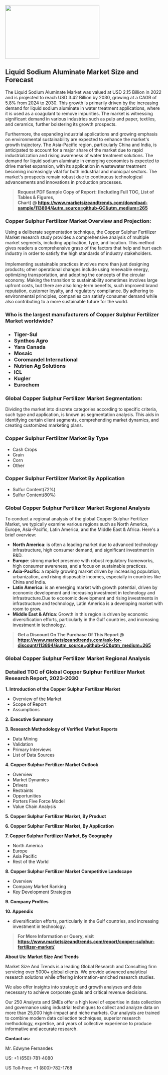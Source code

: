 <p><img class="alignnone size-medium wp-image-20088" src="https://ffe5etoiles.com/wp-content/uploads/2024/12/MST1-300x171.png" alt="" width="300" height="171" /></p><h2>Liquid Sodium Aluminate Market Size and Forecast</h2><p>The Liquid Sodium Aluminate Market was valued at USD 2.15 Billion in 2022 and is projected to reach USD 3.42 Billion by 2030, growing at a CAGR of 5.8% from 2024 to 2030. This growth is primarily driven by the increasing demand for liquid sodium aluminate in water treatment applications, where it is used as a coagulant to remove impurities. The market is witnessing significant demand in various industries such as pulp and paper, textiles, and ceramics, further bolstering its growth prospects.</p><p>Furthermore, the expanding industrial applications and growing emphasis on environmental sustainability are expected to enhance the market's growth trajectory. The Asia-Pacific region, particularly China and India, is anticipated to account for a major share of the market due to rapid industrialization and rising awareness of water treatment solutions. The demand for liquid sodium aluminate in emerging economies is expected to drive market expansion, with its application in wastewater treatment becoming increasingly vital for both industrial and municipal sectors. The market's prospects remain robust due to continuous technological advancements and innovations in production processes.</p></p><blockquote id="" class=""><strong>Request PDF Sample Copy of Report: (Including Full TOC, List of Tables &amp; Figures, Chart)&nbsp;@&nbsp;<strong><a href="https://www.marketsizeandtrends.com/download-sample/113894/&utm_source=github-GC&utm_medium=265" target="_blank">https://www.marketsizeandtrends.com/download-sample/113894/&utm_source=github-GC&utm_medium=265</a></strong></strong></blockquote><h3 id="" class="">Copper Sulphur Fertilizer Market&nbsp;Overview and Projection:</h3><p id="" class="">Using a deliberate segmentation technique, the Copper Sulphur Fertilizer Market research study provides a comprehensive analysis of multiple market segments, including application, type, and location. This method gives readers a comprehensive grasp of the factors that help and hurt each industry in order to satisfy the high standards of industry stakeholders. <br /> <br />Implementing sustainable practices involves more than just designing products; other operational changes include using renewable energy, optimizing transportation, and adopting the concepts of the circular economy. Making the transition to sustainability sometimes involves large upfront costs, but there are also long-term benefits, such improved brand reputation, customer loyalty, and regulatory compliance. By adhering to environmental principles, companies can satisfy consumer demand while also contributing to a more sustainable future for the world.</p><h3 id="" class="">Who is the largest manufacturers of&nbsp;Copper Sulphur Fertilizer Market worldwide?</h3><h3 class=""><p><ul><li>Tiger-Sul </li><li> Synthos Agro </li><li> Yara Canada </li><li> Mosaic </li><li> Coromandel International </li><li> Nutrien Ag Solutions </li><li> ICL </li><li> Kugler </li><li> Eurochem</li></ul></p></h3><h3 id="" class="">Global&nbsp;Copper Sulphur Fertilizer Market Segmentation:</h3><p id="" class="">Dividing the market into discrete categories according to specific criteria, such type and application, is known as segmentation analysis. This aids in identifying certain client segments, comprehending market dynamics, and creating customized marketing plans.</p><h3 id="" class="">Copper Sulphur Fertilizer Market&nbsp;By Type</h3><p><p><ul><li>Cash Crops </li><li> Grain </li><li> Corn </li><li> Other</p></li></ul></p></p><h3 id="" class="">Copper Sulphur Fertilizer Market&nbsp;By Application</h3><p class=""><p><ul><li>Sulfur Content(72%) </li><li> Sulfur Content(80%)</li></ul></p></p><h3 id="" class="">Global Copper Sulphur Fertilizer Market Regional Analysis</h3><p id="" class="">To conduct a regional analysis of the global Copper Sulphur Fertilizer Market, we typically examine various regions such as North America, Europe, Asia-Pacific, Latin America, and the Middle East &amp; Africa. Here's a brief overview:</p><ul><li><strong>North America</strong>: is often a leading market due to advanced technology infrastructure, high consumer demand, and significant investment in R&amp;D.</li><li><strong>Europe</strong>: strong market presence with robust regulatory frameworks, high consumer awareness, and a focus on sustainable practices.</li><li><strong>Asia-Pacific</strong>: a rapidly growing market driven by increasing population, urbanization, and rising disposable incomes, especially in countries like China and India.</li><li><strong>Latin America</strong>: is an emerging market with growth potential, driven by economic development and increasing investment in technology and infrastructure.Due to economic development and rising investments in infrastructure and technology, Latin America is a developing market with room to grow.</li><li><strong>Middle East &amp; Africa</strong>: Growth in this region is driven by economic diversification efforts, particularly in the Gulf countries, and increasing investment in technology.</li></ul><blockquote id="" class=""><strong>Get a Discount On The Purchase Of This Report @ <strong><a href="https://www.marketsizeandtrends.com/ask-for-discount/113894/&utm_source=github-GC&utm_medium=265" target="_blank">https://www.marketsizeandtrends.com/ask-for-discount/113894/&utm_source=github-GC&utm_medium=265</a></strong></strong></blockquote><h3 id="" class="">Global Copper Sulphur Fertilizer Market Regional Analysis</h3><h3 id="" class="">Detailed TOC of Global Copper Sulphur Fertilizer Market Research Report, 2023-2030</h3><p id="" class=""><strong>1. Introduction of the Copper Sulphur Fertilizer Market</strong></p><ul><li>Overview of the Market</li><li>Scope of Report</li><li>Assumptions</li></ul><p id="" class=""><strong>2. Executive Summary</strong></p><p id="" class=""><strong>3. Research Methodology of Verified Market Reports</strong></p><ul><li>Data Mining</li><li>Validation</li><li>Primary Interviews</li><li>List of Data Sources</li></ul><p id="" class=""><strong>4. Copper Sulphur Fertilizer Market Outlook</strong></p><ul><li>Overview</li><li>Market Dynamics</li><li>Drivers</li><li>Restraints</li><li>Opportunities</li><li>Porters Five Force Model</li><li>Value Chain Analysis</li></ul><p id="" class=""><strong>5. Copper Sulphur Fertilizer Market, By Product</strong></p><p id="" class=""><strong>6. Copper Sulphur Fertilizer Market, By Application</strong></p><p id="" class=""><strong>7. Copper Sulphur Fertilizer Market, By Geography</strong></p><ul><li>North America</li><li>Europe</li><li>Asia Pacific</li><li>Rest of the World</li></ul><p id="" class=""><strong>8. Copper Sulphur Fertilizer Market Competitive Landscape</strong></p><ul><li>Overview</li><li>Company Market Ranking</li><li>Key Development Strategies</li></ul><p id="" class=""><strong>9. Company Profiles</strong></p><p id="" class=""><strong>10. Appendix</strong></p><ul><li>diversification efforts, particularly in the Gulf countries, and increasing investment in technology.</li></ul><blockquote id="" class=""><strong>For More Information or Query, visit <strong><strong><a href="https://www.marketsizeandtrends.com/report/copper-sulphur-fertilizer-market/" target="_blank">https://www.marketsizeandtrends.com/report/copper-sulphur-fertilizer-market/</a></strong></strong></strong></blockquote><p id="" class=""><strong>About Us: Market Size And Trends</strong></p><p id="" class="">Market Size And Trends is a leading Global Research and Consulting firm servicing over 5000+ global clients. We provide advanced analytical research solutions while offering information-enriched research studies.</p><p id="" class="">We also offer insights into strategic and growth analyses and data necessary to achieve corporate goals and critical revenue decisions.</p><p id="" class="">Our 250 Analysts and SMEs offer a high level of expertise in data collection and governance using industrial techniques to collect and analyze data on more than 25,000 high-impact and niche markets. Our analysts are trained to combine modern data collection techniques, superior research methodology, expertise, and years of collective experience to produce informative and accurate research.</p><p id="" class=""><strong>Contact us:</strong></p><p id="" class="">Mr. Edwyne Fernandes</p><p id="" class="">US: +1 (650)-781-4080</p><p id="" class="">US Toll-Free: +1 (800)-782-1768</p>
